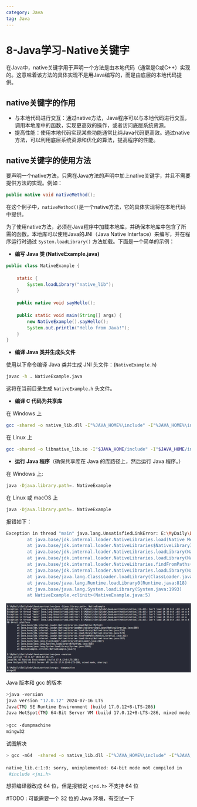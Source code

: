 ```yaml
---
category: Java
tag: Java
---
```


# 8-Java学习-Native关键字

在Java中，native关键字用于声明一个方法是由本地代码（通常是C或C++）实现的。这意味着该方法的具体实现不是用Java编写的，而是由底层的本地代码提供。

## native关键字的作用

- 与本地代码进行交互：通过native方法，Java程序可以与本地代码进行交互，调用本地库中的函数，实现更高效的操作，或者访问底层系统资源。
- 提高性能：使用本地代码实现某些功能通常比纯Java代码更高效。通过native方法，可以利用底层系统资源和优化的算法，提高程序的性能。

## native关键字的使用方法

要声明一个native方法，只需在Java方法的声明中加上native关键字，并且不需要提供方法的实现。例如：
```java
public native void nativeMethod();
```

在这个例子中，`nativeMethod()`是一个native方法，它的具体实现将在本地代码中提供。

为了使用native方法，必须在Java程序中加载本地库，并确保本地库中包含了所需的函数。本地库可以使用Java的JNI（Java Native Interface）来编写，并在程序运行时通过 `System.loadLibrary()` 方法加载。下面是一个简单的示例：
- **编写 Java 类 (NativeExample.java)**

```java
public class NativeExample {

    static {
        System.loadLibrary("native_lib");
    }
    
    public native void sayHello();

    public static void main(String[] args) {
        new NativeExample().sayHello();
        System.out.println("Hello from Java!");
    }
}
```

- **编译 Java 类并生成头文件**

使用以下命令编译 Java 类并生成 JNI 头文件：(`NativeExample.h`)
```sh
javac -h . NativeExample.java
```
这将在当前目录生成 `NativeExample.h` 头文件。

- **编译 C 代码为共享库**

在 Windows 上
```sh
gcc -shared -o native_lib.dll -I"%JAVA_HOME%\include" -I"%JAVA_HOME%\include\win32" native_lib.c
```

在 Linux 上

```sh
gcc -shared -o libnative_lib.so -I"$JAVA_HOME/include" -I"$JAVA_HOME/include/linux" native_lib.c
```

- **运行 Java 程序**（确保共享库在 Java 的库路径上，然后运行 Java 程序。）

在 Windows 上:
```sh
java -Djava.library.path=. NativeExample
```

在 Linux 或 macOS 上
```sh
java -Djava.library.path=. NativeExample
```

报错如下：
```sh
Exception in thread "main" java.lang.UnsatisfiedLinkError: E:\MyDaily\DailyCode\JavaLearn\native\native_lib.dll: Can't load IA 32-bit .dll on a AMD 64-bit platform
        at java.base/jdk.internal.loader.NativeLibraries.load(Native Method)
        at java.base/jdk.internal.loader.NativeLibraries$NativeLibraryImpl.open(NativeLibraries.java:388)
        at java.base/jdk.internal.loader.NativeLibraries.loadLibrary(NativeLibraries.java:232)
        at java.base/jdk.internal.loader.NativeLibraries.loadLibrary(NativeLibraries.java:174)
        at java.base/jdk.internal.loader.NativeLibraries.findFromPaths(NativeLibraries.java:315)
        at java.base/jdk.internal.loader.NativeLibraries.loadLibrary(NativeLibraries.java:287)
        at java.base/java.lang.ClassLoader.loadLibrary(ClassLoader.java:2427)
        at java.base/java.lang.Runtime.loadLibrary0(Runtime.java:818)
        at java.base/java.lang.System.loadLibrary(System.java:1993)
        at NativeExample.<clinit>(NativeExample.java:5)
```
![](img/8_Native/file-20250113181713661.png)

Java 版本和 gcc 的版本
```sh
>java -version
java version "17.0.12" 2024-07-16 LTS
Java(TM) SE Runtime Environment (build 17.0.12+8-LTS-286)
Java HotSpot(TM) 64-Bit Server VM (build 17.0.12+8-LTS-286, mixed mode, sharing)

>gcc -dumpmachine
mingw32
```

试图解决
```sh
> gcc -m64  -shared -o native_lib.dll -I"%JAVA_HOME%\include" -I"%JAVA_HOME%\include\win32" native_lib.c 

native_lib.c:1:0: sorry, unimplemented: 64-bit mode not compiled in
 #include <jni.h>
```
想把编译器改成 64 位，但是报错说 `<jni.h>` 不支持 64 位

#TODO : 可能需要一个 32 位的 Java 环境，有空试一下
